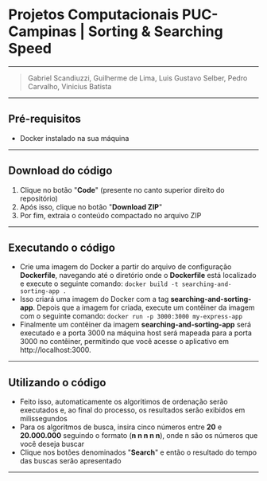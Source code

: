 # Projetos Computacionais PUC-Campinas | Sorting & Searching Speed

---

> Gabriel Scandiuzzi, Guilherme de Lima, Luis Gustavo Selber, Pedro Carvalho, Vinicius Batista

---

## Pré-requisitos

- Docker instalado na sua máquina

---

## Download do código

1. Clique no botão "**Code**" (presente no canto superior direito do repositório)
2. Após isso, clique no botão "**Download ZIP**"
3. Por fim, extraia o conteúdo compactado no arquivo ZIP

---

## Executando o código

- Crie uma imagem do Docker a partir do arquivo de configuração **Dockerfile**, navegando até o diretório onde o **Dockerfile** está localizado e execute o seguinte comando: `docker build -t searching-and-sorting-app .`
- Isso criará uma imagem do Docker com a tag **searching-and-sorting-app**. Depois que a imagem for criada, execute um contêiner da imagem com o seguinte comando: `docker run -p 3000:3000 my-express-app`
- Finalmente um contêiner da imagem **searching-and-sorting-app** será executado e a porta 3000 na máquina host será mapeada para a porta 3000 no contêiner, permitindo que você acesse o aplicativo em http://localhost:3000.

---

## Utilizando o código

- Feito isso, automaticamente os algoritimos de ordenação serão executados e, ao final do processo, os resultados serão exibidos em milissegundos
- Para os algoritmos de busca, insira cinco números entre **20** e **20.000.000** seguindo o formato (**n n n n n**), onde n são os números que você deseja buscar
- Clique nos botões denominados "**Search**" e então o resultado do tempo das buscas serão apresentado

---

